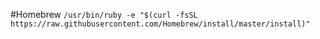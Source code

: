 #Homebrew
`/usr/bin/ruby -e "$(curl -fsSL https://raw.githubusercontent.com/Homebrew/install/master/install)"`
